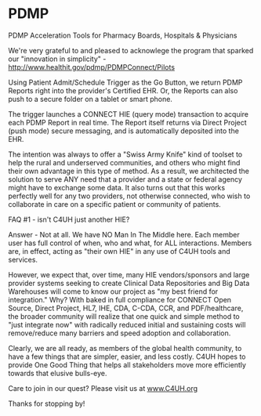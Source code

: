 PDMP
====

PDMP Acceleration Tools for Pharmacy Boards, Hospitals &amp; Physicians

We're very grateful to and pleased to acknowlege the program that sparked our
"innovation in simplicity" - http://www.healthit.gov/pdmp/PDMPConnect/Pilots 

Using Patient Admit/Schedule Trigger as the Go Button, we return PDMP Reports
right into the provider's Certified EHR.  Or, the Reports can also push to a
secure folder on a tablet or smart phone.  

The trigger launches a CONNECT HIE (query mode) transaction to acquire each
PDMP Report in real time.  The Report itself returns via Direct Project (push mode)
secure messaging, and is automatically deposited into the EHR.

The intention was always to offer a "Swiss Army Knife" kind of toolset to help the
rural and underserved communities, and others who might find their own advantage in 
this type of method.  As a result, we architected the solution to serve ANY need that
a provider and a state or federal agency might have to exchange some data.  It also
turns out that this works perfectly well for any two providers, not otherwise connected,
who wish to collaborate in care on a specific patient or community of patients.

FAQ #1 - isn't C4UH just another HIE?

Answer - Not at all.  We have NO Man In The Middle here.  Each member user has full
control of when, who and what, for ALL interactions.  Members are, in effect, acting
as "their own HIE" in any use of C4UH tools and services.

However, we expect that, over time, 
many HIE vendors/sponsors and large provider systems seeking to create Clinical Data Repositories
and Big Data Warehouses will come to know our project as "my best friend for integration."
Why?  With baked in full compliance for CONNECT Open Source, Direct Project, HL7, IHE, CDA,
C-CDA, CCR, and PDF/healthcare, the broader community will realize that one quick and simple
method to "just integrate now" with radically reduced initial and sustaining costs will
remove/reduce many barriers and speed adoption and collaboration.

Clearly, we are all ready, as members of the global health community, to have a few things
that are simpler, easier, and less costly.  C4UH hopes to provide One Good Thing that
helps all stakeholders move more efficiently towards that elusive bulls-eye.

Care to join in our quest?  Please visit us at www.C4UH.org 

Thanks for stopping by!
